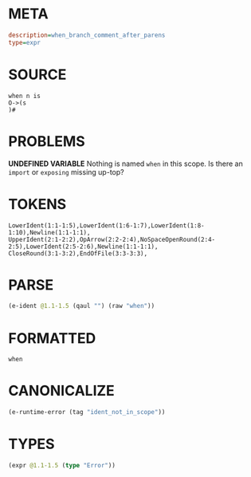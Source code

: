 # META
~~~ini
description=when_branch_comment_after_parens
type=expr
~~~
# SOURCE
~~~roc
when n is
O->(s
)#
~~~
# PROBLEMS
**UNDEFINED VARIABLE**
Nothing is named `when` in this scope.
Is there an `import` or `exposing` missing up-top?

# TOKENS
~~~zig
LowerIdent(1:1-1:5),LowerIdent(1:6-1:7),LowerIdent(1:8-1:10),Newline(1:1-1:1),
UpperIdent(2:1-2:2),OpArrow(2:2-2:4),NoSpaceOpenRound(2:4-2:5),LowerIdent(2:5-2:6),Newline(1:1-1:1),
CloseRound(3:1-3:2),EndOfFile(3:3-3:3),
~~~
# PARSE
~~~clojure
(e-ident @1.1-1.5 (qaul "") (raw "when"))
~~~
# FORMATTED
~~~roc
when
~~~
# CANONICALIZE
~~~clojure
(e-runtime-error (tag "ident_not_in_scope"))
~~~
# TYPES
~~~clojure
(expr @1.1-1.5 (type "Error"))
~~~
